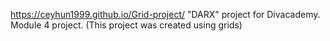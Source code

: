 https://ceyhun1999.github.io/Grid-project/
"DARX" project for Divacademy. Module 4 project. (This project was created using grids)
 
